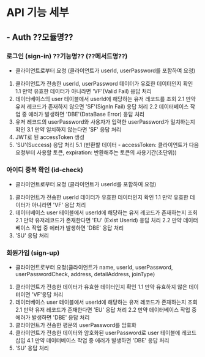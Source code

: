 # API 기능 세부
  
## - Auth ??모듈명??
  
### 로그인 (sign-in) ??기능명?? (??메서드명??)

- 클라이언트로부터 요청 (클라이언트가 userId, userPassword를 포함하여 요청)
1. 클라이언트가 전송한 userId, userPassword 데이터가 유효한 데이터인지 확인
 1.1 만약 유효한 데이터가 아니라면 'VF'(Valid Fail) 응답 처리
2. 데이터베이스의 user 테이블에서 userId에 해당하는 유저 레코드를 조회
 2.1 만약 유저 레코드가 존재하지 않으면 'SF'(SignIn Fail) 응답 처리
 2.2 데이터베이스 작업 중 에러가 발생하면 'DBE'(DataBase Error) 응답 처리
3. 유저 레코드의 userPassword와 사용자가 입력한 userPassword가 일치하는지 확인
 3.1 만약 일치하지 않는다면 'SF' 응답 처리
4. JWT로 된 accessToken 생성
5. 'SU'(Success) 응답 처리 
 5.1 (반환할 데이터 - accessToken: 클라이언트가 다음 요청부터 사용할 토큰, expiration: 반환해주는 토큰의 사용기간(초단위))

### 아이디 중복 확인 (id-check)
- 클라이언트로부터 요청 (클라이언트가 userId를 포함하여 요청)
1. 클라이언트가 전송한 userId 데이터가 유효한 데이터인지 확인
 1.1 만약 유효한 데이터가 아니라면 'VF' 응답 처리
2. 데이터베이스 user 테이블에서 userId에 해당하는 유저 레코드가 존재하는지 조회
 2.1 만약 유저레코드가 존재한다면 'EU' (Exist Userid) 응답 처리
 2.2 만약 데이터베이스 작업 중 에러가 발생하면 'DBE' 응답 처리
3. 'SU' 응답 처리

### 회원가입 (sign-up)
- 클라이언트로부터 요청(클라이언트가 name, userId, userPassword, userPasswordCheck, address, detailAddress, joinType)
1. 클라이언트가 전송한 데이터가 유효한 데이터인지 확인
 1.1 만약 유효하지 않은 데이터이면 'VF'응답 처리
2. 데이터베이스 user 테이블에서 userId에 해당하는 유저 레코드가 존재하는지 조회
 2.1 만약 유저 레코드가 존재한다면 'EU' 응답 처리
 2.2 만약 데이터베이스 작업 중 에러가 발생하면 'DBE' 응답 처리
3. 클라이언트가 전송한 평문의 userPassword를 암호화
4. 클라이언트가 전송한 데이터와 암호화된 userPassword로 user 테이블에 레코드 삽입
 4.1 만약 데이터베이스 작업 중 에러가 발생하면 'DBE' 응답 처리
5. 'SU' 응답 처리